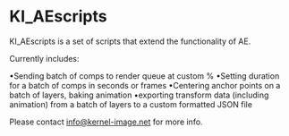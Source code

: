 # KI_AEscripts
KI_AEscripts is a set of scripts that extend the functionality of AE.

Currently includes:

•Sending batch of comps to render queue at custom %
•Setting duration for a batch of comps in seconds or frames
•Centering anchor points on a batch of layers, baking animation
•exporting transform data (including animation) from a batch of layers to 	a custom formatted JSON file

Please contact info@kernel-image.net for more info.
